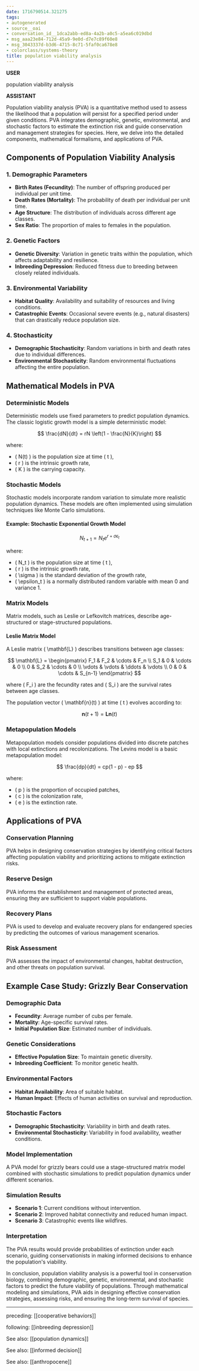 ```yaml
---
date: 1716790514.321275
tags:
- autogenerated
- source__oai
- conversation_id__1dca2abb-ed8a-4a2b-a0c5-a5ea6c019dbd
- msg_aaa23e84-712d-45a9-9e0d-d7e7c89f60e8
- msg_3043337d-b3d6-4715-8c71-5faf0ca678e8
- colorclass/systems-theory
title: population viability analysis
---
```


**USER**

population viability analysis


**ASSISTANT**

Population viability analysis (PVA) is a quantitative method used to assess the likelihood that a population will persist for a specified period under given conditions. PVA integrates demographic, genetic, environmental, and stochastic factors to estimate the extinction risk and guide conservation and management strategies for species. Here, we delve into the detailed components, mathematical formalisms, and applications of PVA.

## Components of Population Viability Analysis

### 1. Demographic Parameters
- **Birth Rates (Fecundity)**: The number of offspring produced per individual per unit time.
- **Death Rates (Mortality)**: The probability of death per individual per unit time.
- **Age Structure**: The distribution of individuals across different age classes.
- **Sex Ratio**: The proportion of males to females in the population.

### 2. Genetic Factors
- **Genetic Diversity**: Variation in genetic traits within the population, which affects adaptability and resilience.
- **Inbreeding Depression**: Reduced fitness due to breeding between closely related individuals.

### 3. Environmental Variability
- **Habitat Quality**: Availability and suitability of resources and living conditions.
- **Catastrophic Events**: Occasional severe events (e.g., natural disasters) that can drastically reduce population size.

### 4. Stochasticity
- **Demographic Stochasticity**: Random variations in birth and death rates due to individual differences.
- **Environmental Stochasticity**: Random environmental fluctuations affecting the entire population.

## Mathematical Models in PVA

### Deterministic Models
Deterministic models use fixed parameters to predict population dynamics. The classic logistic growth model is a simple deterministic model:

$$
\frac{dN}{dt} = rN \left(1 - \frac{N}{K}\right)
$$

where:
- \( N(t) \) is the population size at time \( t \),
- \( r \) is the intrinsic growth rate,
- \( K \) is the carrying capacity.

### Stochastic Models
Stochastic models incorporate random variation to simulate more realistic population dynamics. These models are often implemented using simulation techniques like Monte Carlo simulations.

#### Example: Stochastic Exponential Growth Model

$$
N_{t+1} = N_t e^{r + \sigma \epsilon_t}
$$

where:
- \( N_t \) is the population size at time \( t \),
- \( r \) is the intrinsic growth rate,
- \( \sigma \) is the standard deviation of the growth rate,
- \( \epsilon_t \) is a normally distributed random variable with mean 0 and variance 1.

### Matrix Models
Matrix models, such as Leslie or Lefkovitch matrices, describe age-structured or stage-structured populations.

#### Leslie Matrix Model

A Leslie matrix \( \mathbf{L} \) describes transitions between age classes:

$$
\mathbf{L} =
\begin{pmatrix}
F_1 & F_2 & \cdots & F_n \\
S_1 & 0 & \cdots & 0 \\
0 & S_2 & \cdots & 0 \\
\vdots & \vdots & \ddots & \vdots \\
0 & 0 & \cdots & S_{n-1}
\end{pmatrix}
$$

where \( F_i \) are the fecundity rates and \( S_i \) are the survival rates between age classes.

The population vector \( \mathbf{n}(t) \) at time \( t \) evolves according to:

$$
\mathbf{n}(t+1) = \mathbf{L} \mathbf{n}(t)
$$

### Metapopulation Models
Metapopulation models consider populations divided into discrete patches with local extinctions and recolonizations. The Levins model is a basic metapopulation model:

$$
\frac{dp}{dt} = cp(1 - p) - ep
$$

where:
- \( p \) is the proportion of occupied patches,
- \( c \) is the colonization rate,
- \( e \) is the extinction rate.

## Applications of PVA

### Conservation Planning
PVA helps in designing conservation strategies by identifying critical factors affecting population viability and prioritizing actions to mitigate extinction risks.

### Reserve Design
PVA informs the establishment and management of protected areas, ensuring they are sufficient to support viable populations.

### Recovery Plans
PVA is used to develop and evaluate recovery plans for endangered species by predicting the outcomes of various management scenarios.

### Risk Assessment
PVA assesses the impact of environmental changes, habitat destruction, and other threats on population survival.

## Example Case Study: Grizzly Bear Conservation

### Demographic Data
- **Fecundity**: Average number of cubs per female.
- **Mortality**: Age-specific survival rates.
- **Initial Population Size**: Estimated number of individuals.

### Genetic Considerations
- **Effective Population Size**: To maintain genetic diversity.
- **Inbreeding Coefficient**: To monitor genetic health.

### Environmental Factors
- **Habitat Availability**: Area of suitable habitat.
- **Human Impact**: Effects of human activities on survival and reproduction.

### Stochastic Factors
- **Demographic Stochasticity**: Variability in birth and death rates.
- **Environmental Stochasticity**: Variability in food availability, weather conditions.

### Model Implementation
A PVA model for grizzly bears could use a stage-structured matrix model combined with stochastic simulations to predict population dynamics under different scenarios.

### Simulation Results
- **Scenario 1**: Current conditions without intervention.
- **Scenario 2**: Improved habitat connectivity and reduced human impact.
- **Scenario 3**: Catastrophic events like wildfires.

### Interpretation
The PVA results would provide probabilities of extinction under each scenario, guiding conservationists in making informed decisions to enhance the population's viability.

In conclusion, population viability analysis is a powerful tool in conservation biology, combining demographic, genetic, environmental, and stochastic factors to predict the future viability of populations. Through mathematical modeling and simulations, PVA aids in designing effective conservation strategies, assessing risks, and ensuring the long-term survival of species.


---

preceding: [[cooperative behaviors]]  


following: [[inbreeding depression]]

See also: [[population dynamics]]


See also: [[informed decision]]


See also: [[anthropocene]]